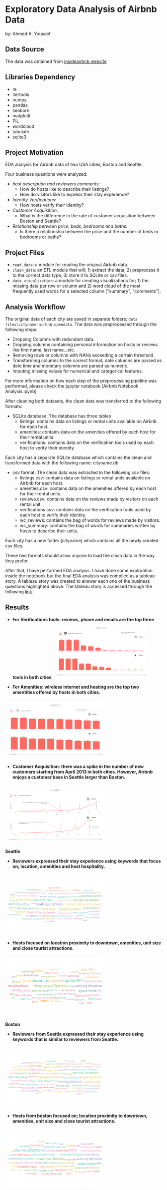 # Exploratory Data Analysis of Airbnb Data

by: Ahmed A. Youssef

## Data Source

The data was obtained from [insideairbnb website](http://insideairbnb.com/get-the-data.html)

## Libraries Dependency
- re
- itertools
- numpy
- pandas
- seaborn
- matplotli
- PIL
- wordcloud
- tabulate
- sqlite3

## Project Motivation

EDA analysis for Airbnb data of two USA cities; Boston and Seattle.

Four business questions were analyzed:
- _host description and reviewers comments_: 
    - How do hosts like to describe their listings? 
    - How do visitors like to express their stay experience?
- _Identity Verifications_:  
    - How hosts verify their identity?
- _Customer Acquisition_:
    - What is the difference in the rate of customer acquisition between Boston and Seattle?
- _Relationship between price, beds, bedrooms and baths_:
    - Is there a relationship between the price and the number of beds or bedrooms or baths?

## Project Files

- ```read_data```: a module for reading the original Airbnb data.
- ```clean_data```: an ETL module that will; 1) extract the data, 2) preprocess it to the correct data type, 3) store it to SQLite or csv files.
- ```data_visualization```: a module for creating visualizations for; 1) the missing data per row or column and 2) word cloud of the most frequently used words for a selected column ["summary", "comments"]. 

## Analysis Workflow

The original data of each city are saved in separate folders; ```data files\cityname-airbnb-opendata```. The data was preprocessed through the following steps:

- Dropping Columns with redundant data.
- Dropping columns containing personal information on hosts or reviews like first name, last name...etc. 
- Removing rows or columns with NANs exceeding a certain threshold.
- Transforming columns to the correct format; date columns are parsed as date time and monetary columns are parsed as numeric.
- Imputing missing values for numerical and categorical features.

For more information on how each step of the preprocessing pipeline was performed, please check the jupyter notebook [Airbnb Notebook Analysis.ipynb]

After cleaning both datasets, the clean data was transferred to the following formats:
- SQLite database: The database has three tables
    - listings: contains data on listings or rental units available on Airbnb for each host.
    - amenities: contains data on the amenities offered by each host for their rental units.
    - verifications: contains data on the verification tools used by each host to verify their identity.

Each city has a separate SQLite database which contains the clean and transformed data with the following name: cityname.db

- csv format: The clean data was extracted to the following csv files:
    - listings.csv: contains data on listings or rental units available on Airbnb for each host.
    - amenties.csv: contains data on the amenities offered by each host for their rental units.
    - reviews.csv: contains data on the reviews made by visitors on each rental unit.
    - verifications.csv: contains data on the verification tools used by each host to verify their identity.
    - wc_reviews: contains the bag of words for reviews made by visitors.
    - wc_summary: contains the bag of words for summaries written by hosts to describe their units.

Each city has a new folder [cityname] which contains all the newly created csv files.

These two formats should allow anyone to load the clean data in the way they prefer.

After that, I have performed EDA analysis. I have done some exploration inside the notebook but the final EDA analysis was compiled as a tableau story. A tableau story was created to answer each one of the business questions highlighted above. The tableau story is accessed through the following [link](https://public.tableau.com/views/AirbnbRentalsOverviewofBostonandSeattle/Airbnb?:embed=y&:display_count=yes&:origin=viz_share_link).


## Results

- **For Verifications tools: reviews, phone and emails are the top three tools in both cities**.
<img src="img\Top verification tools.png"
     alt="Top verification tools used by hosts"
     height="60%" width="60%"
     style="margin: 10px;" />

- **For Amenities: wireless internet and heating are the top two amentities offered by hosts in both cities.**

<img src="img\Top Amenities.png"
     alt="Top Amenities offered by hosts"
     height="60%" width="60%"
     style="margin: 10px;" />

- **Customer Acquisition: there was a spike in the number of new customers starting from April 2013 in both cities. However, Airbnb enjoys a customer base in Seattle larger than Boston.**

<img src="img\Customer Acquisition.png"
     alt="Customer Acquisition Patterns in Boston and Seattle"
     height="60%" width="60%"
     style="margin: 10px;" />

**Seattle**
- **Reviewers expressed their stay experience using keywords that focus on; location, amenities and host hospitality.**

<img src="img\Seattle Reviews Word Cloud.png"
     alt="Most frequent keywords used by visitors in Seattle"
    height="60%" width="60%"
     style="margin: 10px;" />

- **Hosts focused on location proximity to downtown, amenities, unit size and close tourist attractions.**

<img src="img\Seattle Summary Word Cloud.png"
     alt="Most frequent keywords used by hosts in Seattle"
     height="60%" width="60%"
     style="margin: 10px;" />

**Boston**
- **Reviewers from Seattle expressed their stay experience using keywords that is similar to reviewers from Seattle.** 

<img src="img\Boston Reviews Word Cloud.png"
     alt="Most frequent keywords used by visitors in Boston"
     height="60%" width="60%"
     style="margin: 10px;" />

- **Hosts from boston focused on; location proximity to downtown, amenities, unit size and close tourist attractions.**   

<img src="img\Boston Summary Word Cloud.png"
     alt="Most frequent keywords used by hosts in Boston"
     height="60%" width="60%"
     style="margin: 10px;" />
